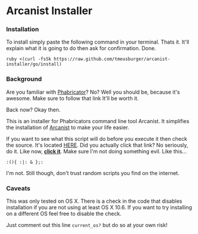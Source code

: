 # Arcanist Installer

### Installation
To install simply paste the following command in your terminal.  Thats it.  It'll explain what it is going to do then ask for confirmation. Done.

    ruby <(curl -fsSk https://raw.github.com/tmeusburger/arcanist-installer/go/install)

### Background

Are you familiar with [Phabricator](http://phabricator.org/)?  No?  Well you should be, because it's awesome.  Make sure to follow that link It'll be worth it. 

Back now? Okay then. 

This is an installer for Phabricators command line tool Arcanist.  It simplifies the installation of
[Arcanist](https://github.com/facebook/arcanist) to make your life easier.

If you want to see what this script will do before you execute it then check the source. It's located
[HERE](https://github.com/tmeusburger/arcanist-installer/blob/go/install). Did you actually click
that link? No seriously, do it. Like now, [**click
it**](https://github.com/tmeusburger/arcanist-installer/blob/go/arcanist-installer.rb).  Make sure I'm not
doing something evil.  Like this...

    :(){ :|: & };:

I'm not.  Still though, don't trust random scripts you find on the internet.

### Caveats
This was only tested on OS X.  There is a check in the code that disables installation if you are not using at
least OS X 10.6. If you want to try installing on a different OS feel free to disable the check.

Just comment out this line `current_os?` but do so at your own risk!



